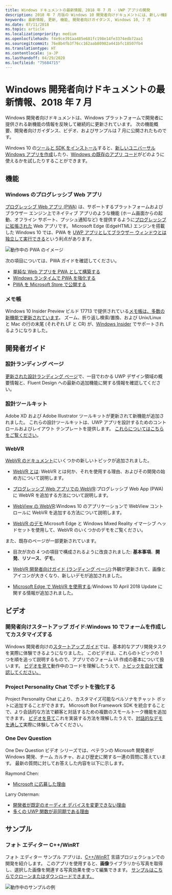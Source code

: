 ```yaml
---
title: Windows ドキュメントの最新情報、2018 年 7 月 - UWP アプリの開発
description: 2018 年 7 月版の Windows 10 開発者向けドキュメントには、新しい機能、ビデオ、サンプル、開発者向けガイダンスが追加されました。
keywords: 最新情報, 更新, 機能, 開発者向けガイダンス, Windows 10, 7 月
ms.date: 07/11/2018
ms.topic: article
ms.localizationpriority: medium
ms.openlocfilehash: f4e9ce391aa485e681fc198e14fe3374edb72aa1
ms.sourcegitcommit: 76e8b4fb3f76cc162aab80982a441bfc18507fb4
ms.translationtype: HT
ms.contentlocale: ja-JP
ms.lasthandoff: 04/29/2020
ms.locfileid: "75684715"
---
```

# <a name="whats-new-in-the-windows-developer-docs-in-july-2018"></a>Windows 開発者向けドキュメントの最新情報、2018 年 7 月

Windows 開発者向けドキュメントは、Windows プラットフォームで開発者に提供される新機能の情報を反映して継続的に更新されています。 次の機能概要、開発者向けガイダンス、ビデオ、およびサンプルは 7 月に公開されたものです。

Windows 10 の[ツールと SDK をインストール](https://developer.microsoft.com/windows/downloads#_blank)すると、[新しいユニバーサル Windows アプリを作成](../get-started/create-uwp-apps.md)したり、[Windows の既存のアプリ コード](../porting/index.md)がどのように使えるかを試したりすることができます。

## <a name="features"></a>機能

### <a name="progressive-web-apps-on-windows"></a>Windows のプログレッシブ Web アプリ

[プログレッシブ Web アプリ (PWA)](https://developer.microsoft.com/windows/pwa) は、サポートするプラットフォームおよびブラウザー エンジン上でネイティブ アプリのような機能 (ホーム画面からの起動、オフライン サポート、プッシュ通知など) を提供するように[プログレッシブに拡張された](https://www.wikipedia.org/wiki/Progressive_enhancement) Web アプリです。 Microsoft Edge (EdgeHTML) エンジンを搭載した Windows 10 では、PWA を [UWP アプリとしてブラウザー ウィンドウとは独立して実行できる](https://docs.microsoft.com/microsoft-edge/progressive-web-apps/windows-features)という利点があります。

![動作中の PWA のイメージ](images/progressive-web-apps.jpg)

次の項目については、PWA ガイドを確認してください。

* [単純な Web アプリを PWA として構築する](https://docs.microsoft.com/microsoft-edge/progressive-web-apps/get-started)
* [Windows ランタイムで PWA を強化する](https://docs.microsoft.com/microsoft-edge/progressive-web-apps/windows-features)
* [PWA を Microsoft Store で公開する](https://docs.microsoft.com/microsoft-edge/progressive-web-apps/microsoft-store)

### <a name="notepad"></a>メモ帳

Windows 10 Insider Preview ビルド 17713 で提供されている[メモ帳は、多数の新機能で更新されています](https://blogs.windows.com/windowsexperience/2018/07/11/announcing-windows-10-insider-preview-build-17713/)。 ズーム、折り返し検索/置換、および Unix/Linux と Mac の行の末尾 (それぞれ LF と CR) が、[Windows Insider](https://insider.windows.com/) でサポートされるようになりました。 

## <a name="developer-guidance"></a>開発者ガイド

### <a name="design-landing-page"></a>設計ランディング ページ

[更新された設計ランディング ページ](https://developer.microsoft.com/windows/apps/design)で、一目でわかる UWP デザイン領域の概要情報と、Fluent Design への最新の追加機能に関する情報を確認してください。

### <a name="design-toolkits"></a>設計ツールキット

Adobe XD および Adobe Illustrator ツールキットが更新されて新機能が追加されました。 これらの設計ツールキットは、UWP アプリを設計するためのコントロールおよびレイアウト テンプレートを提供します。 [これらについてはこちらをご覧ください](../design/downloads/index.md)。

### <a name="webvr"></a>WebVR

[WebVR のドキュメント](https://docs.microsoft.com/microsoft-edge/webvr/)にいくつかの新しいトピックが追加されました。

* [WebVR とは](https://docs.microsoft.com/microsoft-edge/webvr/what-is-webvr): WebVR とは何か、それを使用する理由、およびその開発の始め方について説明します。

* [プログレッシブ Web アプリでの WebVR](https://docs.microsoft.com/microsoft-edge/webvr/webvr-in-pwas):プログレッシブ Web App (PWA) に WebVR を追加する方法について説明します。

* [WebView の WebVR](https://docs.microsoft.com/microsoft-edge/webvr/webvr-in-webview):Windows 10 のアプリケーションで WebView コントロールに WebVR を追加する方法について説明します。

* [WebVR のデモ](https://docs.microsoft.com/microsoft-edge/webvr/demos):Microsoft Edge と Windows Mixed Reality イマーシブ ヘッドセットを使用して、WebVR のいくつかのデモをご覧ください。

また、既存のページが一部更新されています。

* 目次が次の 4 つの項目で構成されるように改良されました: **基本事項**、**開発**、**リソース**、**デモ**。

* [WebVR 開発者向けガイド (ランディング ページ)](https://docs.microsoft.com/microsoft-edge/webvr/):外観が更新されて、画像とアイコンが大きくなり、新しいデモが追加されました。

* [Microsoft Edge で WebVR を使用する](https://docs.microsoft.com/microsoft-edge/webvr/webvr-with-edge):Windows 10 April 2018 Update に関する情報が追加されました。

## <a name="videos"></a>ビデオ

### <a name="get-started-for-devs-create-and-customize-a-form-on-windows-10"></a>開発者向けスタートアップ ガイド:Windows 10 でフォームを作成してカスタマイズする

Windows 開発者向けの[スタートアップ ガイド](../get-started/index.md)では、基本的なアプリ開発タスクを実際に体験できるようになりました。 このビデオは、これらのトピックの 1 つを順を追って説明するもので、アプリでのフォーム UI 作成の基本について扱います。 [ビデオを見て](https://www.youtube.com/watch?v=AgngKzq4hKI&feature=youtu.be)動作中のコードを理解したうえで、[トピックを自分で確認してください。](https://docs.microsoft.com/windows/uwp/get-started/construct-form-learning-track)

### <a name="enhance-your-bot-with-project-personality-chat"></a>Project Personality Chat でボットを強化する

Project Personality Chat により、カスタマイズ可能なペルソナをチャット ボットに追加することができます。 Microsoft Bot Framework SDK を統合することで、より会話的な方法で顧客と対話するための複数のスモールトーク機能を追加できます。 [ビデオを見て](https://www.youtube.com/watch?v=5C_uD8g2QKg&feature=youtu.be)これを実装する方法を理解したうえで、[対話的なデモを通して](https://www.microsoft.com/research/project/personality-chat/)実際に体験してみてください。

### <a name="one-dev-question"></a>One Dev Question

One Dev Question ビデオ シリーズでは、ベテランの Microsoft 開発者が Windows 開発、チーム カルチャ、および歴史に関する一連の質問に答えています。 最新の質問に対してお答えした内容を以下に示します。

Raymond Chen:

* [Microsoft に応募した理由](https://www.youtube.com/watch?v=oL8ymamkEMU&feature=youtu.be)

Larry Osterman:

* [開発者が既定のオーディオ デバイスを変更できない理由](https://www.youtube.com/watch?v=6aNUoVfbnmg&feature=youtu.be)
* [多くの UWP 関数が非同期である理由](https://www.youtube.com/watch?v=5M724QIy1Mk&feature=youtu.be)

## <a name="samples"></a>サンプル

### <a name="photo-editor-cwinrt"></a>フォト エディター C++/WinRT

フォト エディター サンプル アプリは、[C++/WinRT](../cpp-and-winrt-apis/intro-to-using-cpp-with-winrt.md) 言語プロジェクションでの開発を紹介します。 このアプリを使用すると、**画像**ライブラリから写真を取得し、選択した画像を関連する写真効果を使って編集できます。 [サンプルはこちらでクローンまたはダウンロードできます。](https://github.com/Microsoft/Windows-appsample-photo-editor)

![動作中のサンプルの例](images/photo-editor-banner.png)
